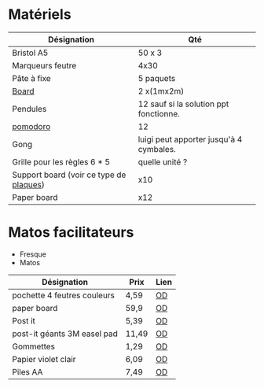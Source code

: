 # Matériels

Désignation | Qté
----------  | ---- 
Bristol A5 | 50 x 3
Marqueurs feutre | 4x30
Pâte à fixe | 5 paquets
[Board](https://github.com/atmtp16/contributions/blob/master/board.md) | 2 x(1mx2m)
Pendules| 12 sauf si la solution ppt fonctionne. 
[pomodoro](http://thehelpbyastrids.com/wp-content/uploads/2016/08/tomato-timer-0-60-minutes-62746-1-1.jpg) | 12
Gong | luigi peut apporter jusqu'à 4 cymbales. 
Grille pour les règles 6 * 5 | quelle unité ? 
Support board (voir ce type de [plaques](http://www.eurefilm.com/equipement-d-exposition-7/panneaux-et-supports-79/panneaux-carlene-222/carlene-80x120-cm-blanc-l-unite-5204.html))| x10
Paper board | x12


# Matos facilitateurs 

* Fresque
* Matos


Désignation | Prix | Lien
----------  | ---- | ----
pochette 4 feutres couleurs | 4,59 | [OD](http://www.officedepot.fr/catalog/catalogSku.do?id=1644422) 
paper board | 59,9 | [OD](http://www.officedepot.fr/a/pb/Kit-essentiel-chevalet--1-chevalet--5-recharges-papier--6-marqueurs-niceday-70-L-x-100-l-cm/id=5910984&pr=/)
Post it | 5,39 | [OD](http://www.officedepot.fr/a/pb/12-blocs-de-notes-repositionnables-Office-DEPOT-76-x-76-mm-coloris-neon/id=1417193&pr=/)
post-it géants 3M easel pad | 11,49 | [OD](http://www.officedepot.fr/a/pb/Chevalet-de-table-Office-DEPOT-604-x-508-cm/id=2654762&pr=/)
Gommettes | 1,29 | [OD](http://www.officedepot.fr/a/pb/Pastilles-adhesives-Apli-Apli-80mm-l-x-8mm-o-Assortiment-385-etiquettes-385-Pastilles/id=5099535&pr=/)
Papier violet clair | 6,09 | [OD](http://www.officedepot.fr/a/pb/Ramette-de-papier-de-500-feuilles-Clairefontaine-Trophee-A4-80g-m2-lilas/id=0300016&pr=/)
Piles AA | 7,49 | [OD](http://www.officedepot.fr/catalog/catalogSku.do?id=7302861&pr=&customerEnteredSku=7302861)
